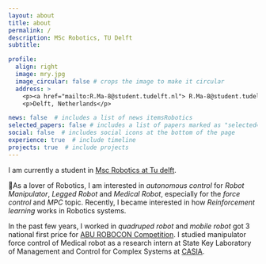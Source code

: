 ```yaml
---
layout: about
title: about
permalink: /
description: MSc Robotics, TU Delft
subtitle: 

profile:
  align: right
  image: mry.jpg
  image_circular: false # crops the image to make it circular
  address: >
    <p><a href="mailto:R.Ma-8@student.tudelft.nl"> R.Ma-8@student.tudelft.nl </a></p>
    <p>Delft, Netherlands</p>

news: false  # includes a list of news itemsRobotics
selected_papers: false # includes a list of papers marked as "selected={true}"
social: false  # includes social icons at the bottom of the page
experience: true  # include timeline
projects: true  # include projects
---
```


I am currently a student in [Msc Robotics at Tu delft](https://www.tudelft.nl/onderwijs/opleidingen/masters/robotics/msc-robotics).

🤖As a lover of Robotics, I am interested in *autonomous control* for *Robot Manipulator*, *Legged Robot* and *Medical Robot*, especially for the *force control* and *MPC* topic. Recently, I became interested in how  *Reinforcement learning* works in Robotics systems.

In the past few years, I worked in *quadruped robot* and *mobile robot* got 3 national first price for [ABU ROBOCON Competition](https://en.wikipedia.org/wiki/ABU_Robocon). I studied manipulator force control of Medical robot as a research intern at State Key Laboratory of Management and Control for Complex Systems at [CASIA](http://english.ia.cas.cn/).

